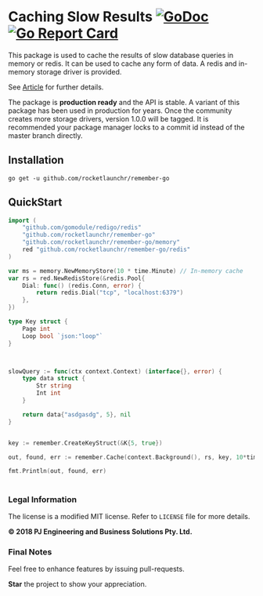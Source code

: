 Caching Slow Results [![GoDoc](http://godoc.org/github.com/rocketlaunchr/remember-go?status.svg)](http://godoc.org/github.com/rocketlaunchr/remember-go) [![Go Report Card](https://goreportcard.com/badge/github.com/rocketlaunchr/remember-go)](https://goreportcard.com/report/github.com/rocketlaunchr/remember-go)
===============

This package is used to cache the results of slow database queries in memory or redis.
It can be used to cache any form of data. A redis and in-memory storage driver is provided.

See [Article](https://medium.com/@rocketlaunchr.cloud/) for further details.

The package is **production ready** and the API is stable. A variant of this package has been used in production for years.
Once the community creates more storage drivers, version 1.0.0 will be tagged. It is recommended your package manager locks to a commit id instead of the master branch directly.


## Installation

```
go get -u github.com/rocketlaunchr/remember-go
```


## QuickStart

```go
import (
	"github.com/gomodule/redigo/redis"
	"github.com/rocketlaunchr/remember-go"
	"github.com/rocketlaunchr/remember-go/memory"
	red "github.com/rocketlaunchr/remember-go/redis"
)

var ms = memory.NewMemoryStore(10 * time.Minute) // In-memory cache
var rs = red.NewRedisStore(&redis.Pool{
	Dial: func() (redis.Conn, error) {
		return redis.Dial("tcp", "localhost:6379")
	},
})

type Key struct {
	Page int
	Loop bool `json:"loop"`
}



slowQuery := func(ctx context.Context) (interface{}, error) {
	type data struct {
		Str string
		Int int
	}

	return data{"asdgasdg", 5}, nil
}


key := remember.CreateKeyStruct(&K{5, true})

out, found, err := remember.Cache(context.Background(), rs, key, 10*time.Minute, slowQuery, remember.Options{GobRegister: true})

fmt.Println(out, found, err)

```

#

### Legal Information

The license is a modified MIT license. Refer to `LICENSE` file for more details.

**© 2018 PJ Engineering and Business Solutions Pty. Ltd.**

### Final Notes

Feel free to enhance features by issuing pull-requests.

**Star** the project to show your appreciation.